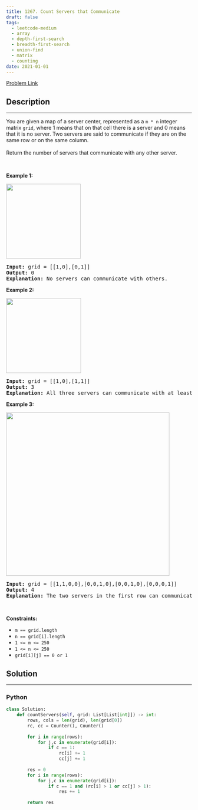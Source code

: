```yaml
---
title: 1267. Count Servers that Communicate
draft: false
tags: 
  - leetcode-medium
  - array
  - depth-first-search
  - breadth-first-search
  - union-find
  - matrix
  - counting
date: 2021-01-01
---
```


[Problem Link](https://leetcode.com/problems/count-servers-that-communicate/)

## Description

---
<p>You are given a map of a server center, represented as a <code>m * n</code> integer matrix&nbsp;<code>grid</code>, where 1 means that on that cell there is a server and 0 means that it is no server. Two servers are said to communicate if they are on the same row or on the same column.<br />
<br />
Return the number of servers&nbsp;that communicate with any other server.</p>

<p>&nbsp;</p>
<p><strong class="example">Example 1:</strong></p>

<p><img alt="" src="https://assets.leetcode.com/uploads/2019/11/14/untitled-diagram-6.jpg" style="width: 202px; height: 203px;" /></p>

<pre>
<strong>Input:</strong> grid = [[1,0],[0,1]]
<strong>Output:</strong> 0
<b>Explanation:</b>&nbsp;No servers can communicate with others.</pre>

<p><strong class="example">Example 2:</strong></p>

<p><strong><img alt="" src="https://assets.leetcode.com/uploads/2019/11/13/untitled-diagram-4.jpg" style="width: 203px; height: 203px;" /></strong></p>

<pre>
<strong>Input:</strong> grid = [[1,0],[1,1]]
<strong>Output:</strong> 3
<b>Explanation:</b>&nbsp;All three servers can communicate with at least one other server.
</pre>

<p><strong class="example">Example 3:</strong></p>

<p><img alt="" src="https://assets.leetcode.com/uploads/2019/11/14/untitled-diagram-1-3.jpg" style="width: 443px; height: 443px;" /></p>

<pre>
<strong>Input:</strong> grid = [[1,1,0,0],[0,0,1,0],[0,0,1,0],[0,0,0,1]]
<strong>Output:</strong> 4
<b>Explanation:</b>&nbsp;The two servers in the first row can communicate with each other. The two servers in the third column can communicate with each other. The server at right bottom corner can&#39;t communicate with any other server.
</pre>

<p>&nbsp;</p>
<p><strong>Constraints:</strong></p>

<ul>
	<li><code>m == grid.length</code></li>
	<li><code>n == grid[i].length</code></li>
	<li><code>1 &lt;= m &lt;= 250</code></li>
	<li><code>1 &lt;= n &lt;= 250</code></li>
	<li><code>grid[i][j] == 0 or 1</code></li>
</ul>


## Solution

---
### Python
``` py title='count-servers-that-communicate'
class Solution:
    def countServers(self, grid: List[List[int]]) -> int:
        rows, cols = len(grid), len(grid[0])
        rc, cc = Counter(), Counter()
        
        for i in range(rows):
            for j,c in enumerate(grid[i]):
                if c == 1:
                    rc[i] += 1
                    cc[j] += 1
        
        res = 0
        for i in range(rows):
            for j,c in enumerate(grid[i]):
                if c == 1 and (rc[i] > 1 or cc[j] > 1):
                    res += 1
        
        return res
        
```

